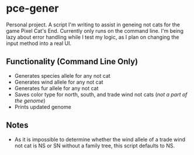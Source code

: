 # pce-gener

Personal project. A script I'm writing to assist in geneing not cats for the game Pixel Cat's End. Currently only runs on the command line. I'm being lazy about error handling while I test my logic, as I plan on changing the input method into a real UI.

## Functionality (Command Line Only)
- Generates species allele for any not cat
- Generates wind allele for any not cat
- Generates fur allele for any not cat
- Saves color type for north, south, and trade wind not cats (*not a part of the genome*)
- Prints updated genome

## Notes
- As it is impossible to determine whether the wind allele of a trade wind not cat is NS or SN without a family tree, this script defaults to NS.